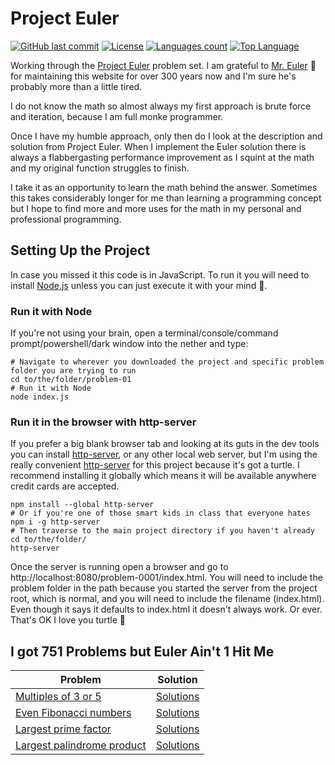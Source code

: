 
# Project Euler

[![GitHub last commit](https://img.shields.io/github/last-commit/flapdragon/Project-Euler.svg)](https://github.com/flapdragon/project-euler/commits/master)
[![License](https://img.shields.io/github/license/flapdragon/project-euler.svg)](https://github.com/flapdragon/project-euler/blob/master/LICENSE)
[![Languages count](https://img.shields.io/github/languages/count/flapdragon/Project-Euler.svg)]()
[![Top Language](https://img.shields.io/github/languages/top/flapdragon/Project-Euler.svg)]()

Working through the [Project Euler](https://projecteuler.net/) problem set. I am grateful to [Mr. Euler](https://en.wikipedia.org/wiki/Leonhard_Euler) :mage: for maintaining this website for over 300 years now and I'm sure he's probably more than a little tired.

I do not know the math so almost always my first approach is brute force and iteration, because I am full monke programmer.

Once I have my humble approach, only then do I look at the description and solution from Project Euler. When I implement the Euler solution there is always a flabbergasting performance improvement as I squint at the math and my original function struggles to finish.

I take it as an opportunity to learn the math behind the answer. Sometimes this takes considerably longer for me than learning a programming concept but I hope to find more and more uses for the math in my personal and professional programming.

## Setting Up the Project

In case you missed it this code is in JavaScript. To run it you will need to install [Node.js](https://nodejs.org/en/) unless you can just execute it with your mind :brain:.

### Run it with Node
If you're not using your brain, open a terminal/console/command prompt/powershell/dark window into the nether and type:

```
# Navigate to wherever you downloaded the project and specific problem folder you are trying to run
cd to/the/folder/problem-01
# Run it with Node
node index.js
```

### Run it in the browser with http-server
If you prefer a big blank browser tab and looking at its guts in the dev tools you can install [http-server](https://www.npmjs.com/package/http-server), or any other local web server, but I'm using the really convenient [http-server](https://raw.githubusercontent.com/http-party/http-server/master/screenshots/public.png) for this project because it's got a turtle. I recommend installing it globally which means it will be available anywhere credit cards are accepted.

```
npm install --global http-server
# Or if you're one of those smart kids in class that everyone hates
npm i -g http-server
# Then traverse to the main project directory if you haven't already
cd to/the/folder/
http-server
```
Once the server is running open a browser and go to http://localhost:8080/problem-0001/index.html. You will need to include the problem folder in the path because you started the server from the project root, which is normal, and you will need to include the filename (index.html). Even though it says it defaults to index.html it doesn't always work. Or ever. That's OK I love you turtle :turtle:

## I got 751 Problems but Euler Ain't 1 Hit Me

|Problem|Solution|
|---|---|
|[Multiples of 3 or 5](https://projecteuler.net/problem=1)|[Solutions](problem-0001)|
|[Even Fibonacci numbers](https://projecteuler.net/problem=2)|[Solutions](problem-0002)|
|[Largest prime factor](https://projecteuler.net/problem=3)|[Solutions](problem-0003)|
|[Largest palindrome product](https://projecteuler.net/problem=4)|[Solutions](problem-0004)|
